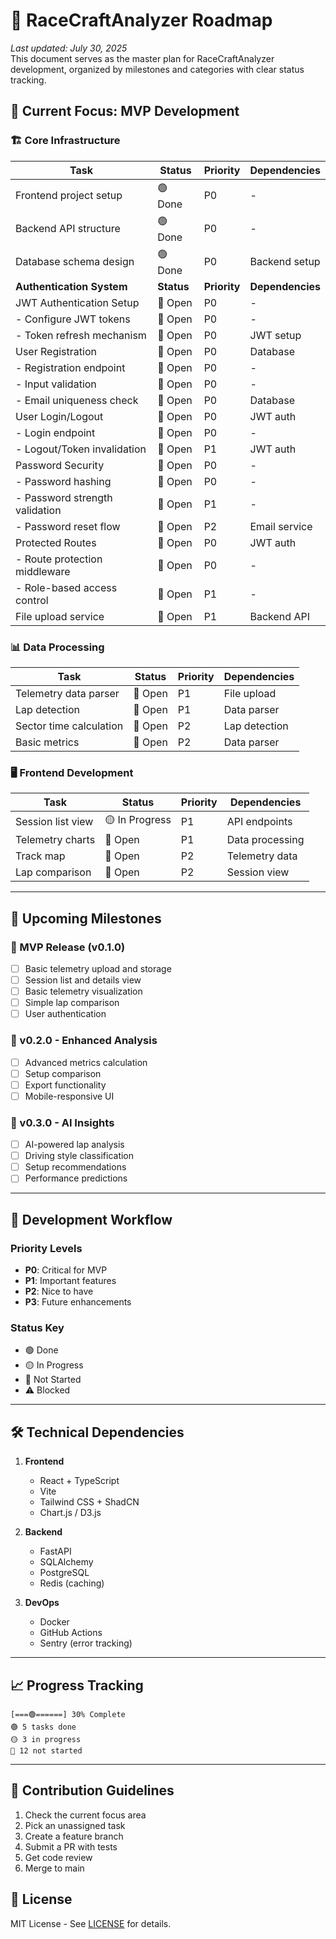# 🧭 RaceCraftAnalyzer Roadmap

_Last updated: July 30, 2025_  
This document serves as the master plan for RaceCraftAnalyzer development, organized by milestones and categories with clear status tracking.

## 🎯 Current Focus: MVP Development

### 🏗️ Core Infrastructure
| Task | Status | Priority | Dependencies |
|------|--------|----------|--------------|
| Frontend project setup | 🟢 Done | P0 | - |
| Backend API structure | 🟢 Done | P0 | - |
| Database schema design | 🟢 Done | P0 | Backend setup |
| **Authentication System** | **Status** | **Priority** | **Dependencies** |
| JWT Authentication Setup | 🔴 Open | P0 | - |
| - Configure JWT tokens | 🔴 Open | P0 | - |
| - Token refresh mechanism | 🔴 Open | P0 | JWT setup |
| User Registration | 🔴 Open | P0 | Database |
| - Registration endpoint | 🔴 Open | P0 | - |
| - Input validation | 🔴 Open | P0 | - |
| - Email uniqueness check | 🔴 Open | P0 | Database |
| User Login/Logout | 🔴 Open | P0 | JWT auth |
| - Login endpoint | 🔴 Open | P0 | - |
| - Logout/Token invalidation | 🔴 Open | P1 | JWT auth |
| Password Security | 🔴 Open | P0 | - |
| - Password hashing | 🔴 Open | P0 | - |
| - Password strength validation | 🔴 Open | P1 | - |
| - Password reset flow | 🔴 Open | P2 | Email service |
| Protected Routes | 🔴 Open | P0 | JWT auth |
| - Route protection middleware | 🔴 Open | P0 | - |
| - Role-based access control | 🔴 Open | P1 | - |
| File upload service | 🔴 Open | P1 | Backend API |

### 📊 Data Processing
| Task | Status | Priority | Dependencies |
|------|--------|----------|--------------|
| Telemetry data parser | 🔴 Open | P1 | File upload |
| Lap detection | 🔴 Open | P1 | Data parser |
| Sector time calculation | 🔴 Open | P2 | Lap detection |
| Basic metrics | 🔴 Open | P2 | Data parser |

### 🖥️ Frontend Development
| Task | Status | Priority | Dependencies |
|------|--------|----------|--------------|
| Session list view | 🟡 In Progress | P1 | API endpoints |
| Telemetry charts | 🔴 Open | P1 | Data processing |
| Track map | 🔴 Open | P2 | Telemetry data |
| Lap comparison | 🔴 Open | P2 | Session view |

---

## 📅 Upcoming Milestones

### 🚀 MVP Release (v0.1.0)
- [ ] Basic telemetry upload and storage
- [ ] Session list and details view
- [ ] Basic telemetry visualization
- [ ] Simple lap comparison
- [ ] User authentication

### 🎯 v0.2.0 - Enhanced Analysis
- [ ] Advanced metrics calculation
- [ ] Setup comparison
- [ ] Export functionality
- [ ] Mobile-responsive UI

### 🧠 v0.3.0 - AI Insights
- [ ] AI-powered lap analysis
- [ ] Driving style classification
- [ ] Setup recommendations
- [ ] Performance predictions

---

## 🔄 Development Workflow

### Priority Levels
- **P0**: Critical for MVP
- **P1**: Important features
- **P2**: Nice to have
- **P3**: Future enhancements

### Status Key
- 🟢 Done
- 🟡 In Progress
- 🔴 Not Started
- ⚠️ Blocked

---

## 🛠️ Technical Dependencies

1. **Frontend**
   - React + TypeScript
   - Vite
   - Tailwind CSS + ShadCN
   - Chart.js / D3.js

2. **Backend**
   - FastAPI
   - SQLAlchemy
   - PostgreSQL
   - Redis (caching)

3. **DevOps**
   - Docker
   - GitHub Actions
   - Sentry (error tracking)

---

## 📈 Progress Tracking

```
[===🟢======] 30% Complete
🟢 5 tasks done
🟡 3 in progress
🔴 12 not started
```

---

## 🤝 Contribution Guidelines

1. Check the current focus area
2. Pick an unassigned task
3. Create a feature branch
4. Submit a PR with tests
5. Get code review
6. Merge to main

## 📄 License

MIT License - See [LICENSE](LICENSE) for details.
